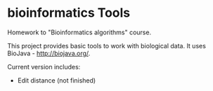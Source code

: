 # bioinformatics Tools
Homework to "Bioinformatics algorithms" course.

This project provides basic tools to work with biological data.
It uses BioJava - http://biojava.org/. 

Current version includes:
<ul>
<li> Edit distance (not finished)
</ul>
